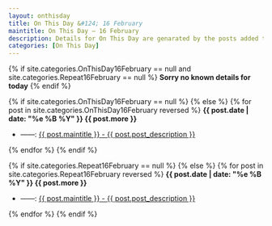 ```yaml
---
layout: onthisday
title: On This Day &#124; 16 February
maintitle: On This Day — 16 February
description: Details for On This Day are genarated by the posts added to the website so the content is subject to changes/updates over time.
categories: [On This Day]
---
```


{% if site.categories.OnThisDay16February == null and site.categories.Repeat16February == null %}
<strong>Sorry no known details for today</strong>
{% endif %}

{% if site.categories.OnThisDay16February == null %}
{% else %}
{% for post in site.categories.OnThisDay16February reversed %}
<strong>{{ post.date | date: "%e %B %Y" }} {{ post.more }}</strong>
<ul>
<li> ——: <a href="{{ post.url }}">{{ post.maintitle }} - {{ post.post_description }}</a></li>
</ul>
{% endfor %}
{% endif %}

{% if site.categories.Repeat16February == null %}
{% else %}
{% for post in site.categories.Repeat16February reversed %}
<strong>{{ post.date | date: "%e %B %Y" }} {{ post.more }}</strong>
<ul>
<li> ——: <a href="{{ post.url }}">{{ post.maintitle }} - {{ post.post_description }}</a></li>
</ul>
{% endfor %}
{% endif %}
